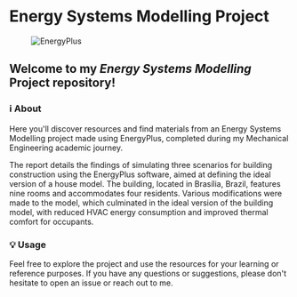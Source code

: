 # Energy Systems Modelling Project
&nbsp; &nbsp; &nbsp; &nbsp; &nbsp; <img src="https://www.batisim.net/images/stories/cetteg/eplus-graph-banner2.png" width="auto" height="auto" alt="EnergyPlus">

## Welcome to my <em>Energy Systems Modelling</em> Project repository!

### ℹ️ About
Here you'll discover resources and find materials from an Energy Systems Modelling project made using EnergyPlus, completed during my Mechanical Engineering academic journey.

The report details the findings of simulating three scenarios for building construction using the EnergyPlus software, aimed at defining the ideal version of a house model. The building, located in Brasília, Brazil, features nine rooms and accommodates four residents. Various modifications were made to the model, which culminated in the ideal version of the building model, with reduced HVAC energy consumption and improved thermal comfort for occupants.

### 💡 Usage
Feel free to explore the project and use the resources for your learning or reference purposes. If you have any questions or suggestions, please don't hesitate to open an issue or reach out to me.
